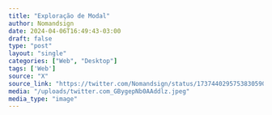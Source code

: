 ```yaml
---
title: "Exploração de Modal"
author: Nomandsign
date: 2024-04-06T16:49:43-03:00
draft: false
type: "post"
layout: "single"
categories: ["Web", "Desktop"]
tags: ['Web']
source: "X"
source_link: "https://twitter.com/Nomandsign/status/1737440295753830590/photo/1"
media: "/uploads/twitter.com_GBygepNb0AAddlz.jpeg"
media_type: "image"
---
```


